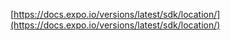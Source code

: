 [https://docs.expo.io/versions/latest/sdk/location/](https://docs.expo.io/versions/latest/sdk/location/)
